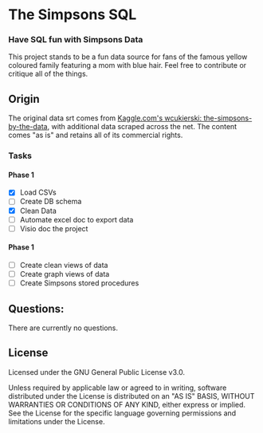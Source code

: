 # The Simpsons SQL

### Have SQL fun with Simpsons Data

This project stands to be a fun data source for fans of the famous yellow coloured family featuring a mom with blue hair. Feel free to contribute or critique all of the things.

## Origin

The original data srt comes from [Kaggle.com's wcukierski: the-simpsons-by-the-data](https://www.kaggle.com/wcukierski/the-simpsons-by-the-data), with additional data scraped across the net. The content comes "as is" and retains all of its commercial rights.


### Tasks

#### Phase 1
- [X] Load CSVs
- [ ] Create DB schema
- [X] Clean Data
- [ ] Automate excel doc to export data
- [ ] Visio doc the project

#### Phase 1
- [ ] Create clean views of data
- [ ] Create graph views of data
- [ ] Create Simpsons stored procedures

## Questions:

There are currently no questions.

## License

Licensed under the GNU General Public License v3.0.

Unless required by applicable law or agreed to in writing, software distributed under the License is distributed on an "AS IS" BASIS, WITHOUT WARRANTIES OR CONDITIONS OF ANY KIND, either  express or implied. See the License for the specific language governing permissions and limitations under the License.

